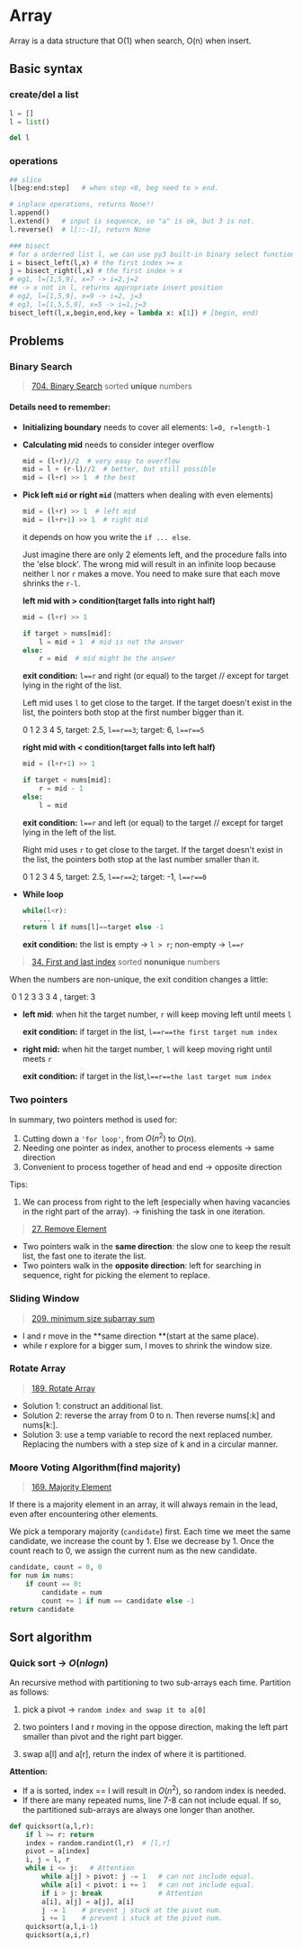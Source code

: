 # Array

Array is a data structure that O(1) when search, O(n) when insert.

## Basic syntax

### create/del a list

```python
l = []
l = list()

del l
```

### operations

```python
## slice
l[beg:end:step]   # when step <0, beg need to > end.

# inplace operations, returns None!!
l.append()
l.extend()   # input is sequence, so "a" is ok, but 3 is not.
l.reverse()  # l[::-1], return None

### bisect
# for a orderred list l, we can use py3 built-in binary select function.
i = bisect_left(l,x) # the first index >= x
j = bisect_right(l,x) # the first index > x
# eg1, l=[1,5,9], x=7 -> i=2,j=2 
## -> x not in l, returns appropriate insert position
# eg2, l=[1,5,9], x=9 -> i=2, j=3
# eg3, l=[1,5,5,9], x=5 -> i=1,j=3
bisect_left(l,x,begin,end,key = lambda x: x[1]) # [begin, end)
```

## Problems

### Binary Search

> [704. Binary Search](https://leetcode.com/problems/binary-search/description/) sorted **unique** numbers

#### Details need to remember:

- **Initializing boundary** needs to cover all elements: `l=0, r=length-1`

- **Calculating mid** needs to consider integer overflow

  ```python
  mid = (l+r)//2  # very easy to overflow
  mid = l + (r-l)//2  # better, but still possible
  mid = (l+r) >> 1  # the best
  ```

- **Pick left `mid` or right `mid`** (matters when dealing with even elements)

  ```python
  mid = (l+r) >> 1  # left mid
  mid = (l+r+1) >> 1  # right mid
  ```

  it depends on how you write the ```if ... else```.

  Just imagine there are only 2 elements left, and the procedure falls into the 'else block'. The wrong mid will result in an infinite loop because neither `l` nor `r` makes a move. You need to make sure that each move shrinks the `r-l`.

  **left mid with > condition(target falls into right half)**

  ```python
  mid = (l+r) >> 1
  
  if target > nums[mid]:
      l = mid + 1  # mid is not the answer
  else:
      r = mid  # mid might be the answer
  ```

  **exit condition:** `l==r` and right (or equal) to the target // except for target lying in the right of the list.

  Left mid uses `l` to get close to the target. If the target doesn't exist in the list, the pointers both stop at the first number bigger than it.

  0 1 2 3 4 5, target: 2.5, `l==r==3`; target: 6, `l==r==5`

  **right mid with < condition(target falls into left half)**

  ```python
  mid = (l+r+1) >> 1
  
  if target < nums[mid]:
      r = mid - 1
  else:
      l = mid
  ```

  **exit condition:** `l==r` and left (or equal) to the target // except for target lying in the left of the list.

  Right mid uses `r` to get close to the target. If the target doesn't exist in the list, the pointers both stop at the last number smaller than it.

  0 1 2 3 4 5, target: 2.5, `l==r==2`; target: -1, `l==r==0`

- **While loop**

  ```python
  while(l<r):
      ...
  return l if nums[l]==target else -1
  ```

  **exit condition:** the list is empty -> `l > r`; non-empty -> `l==r`

  

> [34. First and last index](https://leetcode.com/problems/find-first-and-last-position-of-element-in-sorted-array/) sorted **nonunique** numbers

When the numbers are non-unique, the exit condition changes a little:

​	0 1 2 3 3 3 4 , target: 3

- **left mid**: when hit the target number, `r` will keep moving left until meets `l`

  **exit condition:** if target in the list, `l==r==the first target num index`

- **right mid:** when hit the target number, `l` will keep moving right until meets `r`

  **exit condition:** if target in the list,`l==r==the last target num index`

### Two pointers

In summary, two pointers method is used for:

1. Cutting down a `'for loop'`, from $O(n^2)$ to $O(n)$.
2. Needing one pointer as index, another to process elements -> same direction
3. Convenient to process together of head and end -> opposite direction

Tips:

1. We can process from right to the left (especially when having vacancies in the right part of the array). -> finishing the task in one iteration.

> [27. Remove Element](https://leetcode.com/problems/remove-element/description/)

- Two pointers walk in the **same direction**: the slow one to keep the result list, the fast one to iterate the list.
- Two pointers walk in the **opposite direction**: left for searching in sequence, right for picking the element to replace.

### Sliding Window

> [209. minimum size subarray sum](https://leetcode.com/problems/minimum-size-subarray-sum/)

- l and r move in the **same direction **(start at the same place).
- while r explore for a bigger sum, l moves to shrink the window size.

### Rotate Array

> [189. Rotate Array](https://leetcode.com/problems/rotate-array/)

- Solution 1: construct an additional list.
- Solution 2: reverse the array from 0 to n. Then reverse nums[:k] and nums[k:].
- Solution 3: use a temp variable to record the next replaced number. Replacing the numbers with a step size of k and in a circular manner.

### Moore Voting Algorithm(find majority)

> [169. Majority Element](https://leetcode.com/problems/majority-element/)

If there is a majority element in an array, it will always remain in the lead, even after encountering other elements.

We pick a temporary majority (`candidate`) first. Each time we meet the same candidate, we increase the count by 1. Else we decrease by 1. Once the count reach to 0, we assign the current num as the new candidate.

```python
candidate, count = 0, 0
for num in nums:
    if count == 0:
        candidate = num
        count += 1 if num == candidate else -1
return candidate
```



## Sort algorithm

### Quick sort -> $O(nlogn)$

An recursive method with partitioning to two sub-arrays each time. Partition as follows:

1. pick a pivot -> `random index and swap it to a[0]`

2. two pointers l and r moving in the oppose direction, making the left part smaller than pivot and the right part bigger.

3. swap a[l] and a[r], return the index of where it is partitioned.

**Attention:**

- If a is sorted, index == l will result in $O(n^2)$, so random index is needed.
- If there are many repeated nums, line 7-8 can not include equal. If so, the partitioned sub-arrays are always one longer than another.

```python
def quicksort(a,l,r):
    if l >= r: return
    index = random.randint(l,r)  # [l,r]
    pivot = a[index]
    i, j = l, r
    while i <= j:   # Attention
        while a[j] > pivot: j -= 1   # can not include equal.
        while a[i] < pivot: i += 1   # can not include equal.
        if i > j: break              # Attention
        a[i], a[j] = a[j], a[i]
        j -= 1    # prevent j stuck at the pivot num.
        i += 1    # prevent i stuck at the pivot num.
    quicksort(a,l,i-1)
    quicksort(a,i,r)
```



